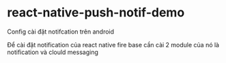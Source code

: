 # react-native-push-notif-demo
Config cài đặt notifcation trên android 

Để cài đặt notification của react native fire base cần cài 2 module của nó là notification và clould messaging
